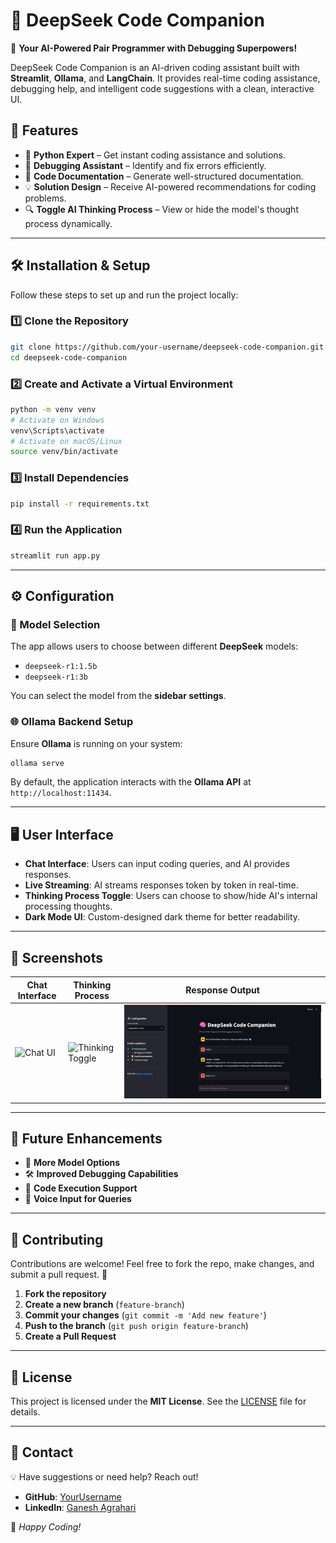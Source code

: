 # 🧠 DeepSeek Code Companion

🚀 **Your AI-Powered Pair Programmer with Debugging Superpowers!**

DeepSeek Code Companion is an AI-driven coding assistant built with **Streamlit**, **Ollama**, and **LangChain**. It provides real-time coding assistance, debugging help, and intelligent code suggestions with a clean, interactive UI.

## 🌟 Features

- 🐍 **Python Expert** – Get instant coding assistance and solutions.
- 🐞 **Debugging Assistant** – Identify and fix errors efficiently.
- 📝 **Code Documentation** – Generate well-structured documentation.
- 💡 **Solution Design** – Receive AI-powered recommendations for coding problems.
- 🔍 **Toggle AI Thinking Process** – View or hide the model's thought process dynamically.

---

## 🛠️ Installation & Setup

Follow these steps to set up and run the project locally:

### 1️⃣ Clone the Repository
```sh
git clone https://github.com/your-username/deepseek-code-companion.git
cd deepseek-code-companion
```

### 2️⃣ Create and Activate a Virtual Environment
```sh
python -m venv venv
# Activate on Windows
venv\Scripts\activate
# Activate on macOS/Linux
source venv/bin/activate
```

### 3️⃣ Install Dependencies
```sh
pip install -r requirements.txt
```

### 4️⃣ Run the Application
```sh
streamlit run app.py
```

---

## ⚙️ Configuration

### 📌 Model Selection
The app allows users to choose between different **DeepSeek** models:
- `deepseek-r1:1.5b`
- `deepseek-r1:3b`

You can select the model from the **sidebar settings**.

### 🌐 Ollama Backend Setup
Ensure **Ollama** is running on your system:
```sh
ollama serve
```
By default, the application interacts with the **Ollama API** at `http://localhost:11434`.

---

## 🖥️ User Interface
- **Chat Interface**: Users can input coding queries, and AI provides responses.
- **Live Streaming**: AI streams responses token by token in real-time.
- **Thinking Process Toggle**: Users can choose to show/hide AI's internal processing thoughts.
- **Dark Mode UI**: Custom-designed dark theme for better readability.

---

## 📸 Screenshots
| Chat Interface | Thinking Process | Response Output |
|---------------|-----------------|-----------------|
| ![Chat UI](assets/chat_ui.png) | ![Thinking Toggle](assets/thinking_toggle.png) | ![Final Response](assets/final_response.png) |

---

## 📌 Future Enhancements
- 🔄 **More Model Options**
- 🛠️ **Improved Debugging Capabilities**
- 💾 **Code Execution Support**
- 🤖 **Voice Input for Queries**

---

## 🤝 Contributing
Contributions are welcome! Feel free to fork the repo, make changes, and submit a pull request. 🚀

1. **Fork the repository**
2. **Create a new branch** (`feature-branch`)
3. **Commit your changes** (`git commit -m 'Add new feature'`)
4. **Push to the branch** (`git push origin feature-branch`)
5. **Create a Pull Request**

---

## 📜 License
This project is licensed under the **MIT License**. See the [LICENSE](LICENSE) file for details.

---

## 📩 Contact
💡 Have suggestions or need help? Reach out!
- **GitHub**: [YourUsername](https://github.com/ganeshagrahari)
- **LinkedIn**: [Ganesh Agrahari](https://www.linkedin.com/in/ganesh-agrahari-727746263/)

🚀 *Happy Coding!*

